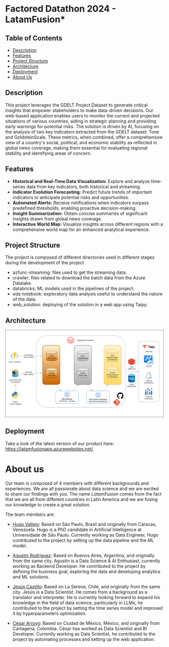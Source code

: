 # Factored Datathon 2024 - LatamFusion*

## Table of Contents 
- [Description](#description)
- [Features](#features)
- [Project Structure](#project-structure)
- [Architecture](#architecture)
- [Deployment](#Deployment)
- [About Us](#about-us)

## Description 

This project leverages the GDELT Project Dataset to generate critical insights that empower stakeholders to make data-driven decisions. Our web-based application enables users to monitor the current and projected situations of various countries, aiding in strategic planning and providing early warnings for potential risks. The solution is driven by AI, focusing on the analysis of two key indicators extracted from the GDELT dataset: Tone and GoldsteinScale. These metrics, when combined, offer a comprehensive view of a country's social, political, and economic stability as reflected in global news coverage, making them essential for evaluating regional stability and identifying areas of concern.

## Features 

- **Historical and Real-Time Data Visualization:** Explore and analyze time-series data from key indicators, both historical and streaming.
- **Indicator Evolution Forecasting:** Predict future trends of important indicators to anticipate potential risks and opportunities.
- **Automated Alerts:** Receive notifications when indicators surpass predefined thresholds, enabling proactive decision-making.
- **Insight Summarization:** Obtain concise summaries of significant insights drawn from global news coverage.
- **Interactive World Map:** Visualize insights across different regions with a comprehensive world map for an enhanced analytical experience.

## Project Structure

The project is composed of different directories used in different stages during the development of the project

* azfunc-streaming: files used to get the streaming data.
* crawler: files related to download the batch data from the Azure Datalake.
* databricks: ML models used in the pipelines of the project.
* eda notebook: exploratory data analysis useful to understand the nature of the data.
* web_solution: deploying of the solution in a web app using Taipy.

## Architecture

![Architecture](img/Architecture_LatamFusion.png)

## Deployment
Take a look of the latest version of our product here: https://latamfusionapp.azurewebsites.net/

# About us

Our team is composed of 4 members with different backgrounds and experiences. We are all passionate about data science and we are excited to share our findings with you. The name *LatamFusion* comes from the fact that we are all from different countries in Latin America and we are fusing our knowledge to create a great solution.

The team members are:

- [Hugo Vallejo](https://www.linkedin.com/in/hugo-r-vallejo-angulo/): Based on São Paulo, Brasil and originally from Caracas, Venezuela. Hugo is a PhD candidate in Artificial Intelligence at Universidade de São Paulo. Currently working as Data Engineer, Hugo contributed to the project by setting up the data pipeline and the ML model.

- [Agustín Rodríguez](https://www.linkedin.com/in/agustinnrodriguez/): Based on Buenos Aires, Argentina, and originally from the same city. Agustín is a Data Science & AI Enthusiast, currently working as Backend Developer. He contributed to the project by defining the business goal, exploring the data and developing analytics and ML solutions.

- [Jesús Castillo](https://www.linkedin.com/in/jes%C3%BAs-castillo/): Based on La Serena, Chile, and originally from the same city. Jesús is a Data Scientist. He comes from a background as a translator and interpreter. He is currently looking forward to expand his knowledge in the field of data science, particularly in LLMs, he contributed to the project by setting the time series model and improved it by hyperparameters optimization.

- [César Arroyo](https://www.linkedin.com/in/cesar-arroyo-cardenas): Based on Ciudad de México, México, and originally from Cartagena, Colombia. César has worked as Data Scientist and BI Developer. Currently working as Data Scientist, he contributed to the project by automating processes and setting up the web application.
